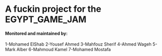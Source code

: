 # A fuckin project for the EGYPT_GAME_JAM
#### Monitored and maintained by:
1-Mohamed ElShab
2-Yousef Ahmed
3-Mahfouz Sherif
4-Ahmed Wageh
5-Mark Alber
6-Mahmoud Kamel
7-Mohamed Mostafa
